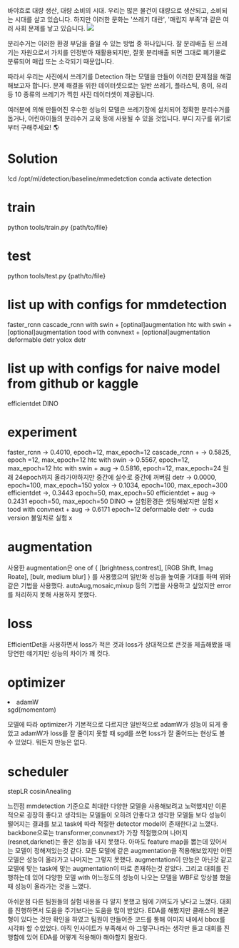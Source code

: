 바야흐로 대량 생산, 대량 소비의 시대. 우리는 많은 물건이 대량으로 생산되고, 소비되는 시대를 살고 있습니다. 하지만 이러한 문화는 '쓰레기 대란', '매립지 부족'과 같은 여러 사회 문제를 낳고 있습니다.
<img src="https://s3-ap-northeast-2.amazonaws.com/prod-aistages-public/app/Users/00000274/files/7645ad37-9853-4a85-b0a8-f0f151ef05be..png"/>

분리수거는 이러한 환경 부담을 줄일 수 있는 방법 중 하나입니다. 잘 분리배출 된 쓰레기는 자원으로서 가치를 인정받아 재활용되지만, 잘못 분리배출 되면 그대로 폐기물로 분류되어 매립 또는 소각되기 때문입니다.

따라서 우리는 사진에서 쓰레기를 Detection 하는 모델을 만들어 이러한 문제점을 해결해보고자 합니다. 문제 해결을 위한 데이터셋으로는 일반 쓰레기, 플라스틱, 종이, 유리 등 10 종류의 쓰레기가 찍힌 사진 데이터셋이 제공됩니다.

여러분에 의해 만들어진 우수한 성능의 모델은 쓰레기장에 설치되어 정확한 분리수거를 돕거나, 어린아이들의 분리수거 교육 등에 사용될 수 있을 것입니다. 부디 지구를 위기로부터 구해주세요! 🌎


# Solution

!cd /opt/ml/detection/baseline/mmedetction
conda activate detection

# train

python tools/train.py {path/to/file}

# test

python tools/test.py {path/to/file}


# list up with configs for mmdetection

faster_rcnn
cascade_rcnn with swin + [optinal]augmentation
htc with swin + [optional]augmentation
tood with convnext + [optional]augmentation
deformable detr
yolox
detr

# list up with configs for naive model from github or kaggle
efficientdet
DINO


# experiment
faster_rcnn -> 0.4010, epoch=12, max_epoch=12
cascade_rcnn + -> 0.5825, epoch =12, max_epoch=12
htc with swin -> 0.5567, epoch=12, max_epoch=12
htc with swin + aug -> 0.5816, epoch=12, max_epoch=24 원래 24epoch까지 올라가야하지만 중간에 실수로 중간에 꺼버림
detr -> 0.0000, epoch=100, max_epoch=150
yolox -> 0.1034, epoch=100, max_epoch=300
efficientdet ->, 0.3443 epoch=50, max_epoch=50
efficientdet + aug -> 0.2431 epoch=50, max_epoch=50
DINO -> 실험환경은 셋팅해놨지만 실험 x
tood with convnext + aug -> 0.6171 epoch=12
deformable detr -> cuda version 불일치로 실험 x

# augmentation
사용한 augmentation은 one of {
[brightness,contrest],
[RGB Shift, Imag Roate],
[bulr, medium blur]
}
를 사용했으며 일반화 성능을 높여줄 기대를 하며 위와 같은 기법을 사용했다.
autoAug,mosaic,mixup 등의 기법을 사용하고 싶었지만 error를 처리하지 못해 사용하지 못했다.

# loss
EfficientDet을 사용하면서 loss가 적은 것과 loss가 상대적으로 큰것을 제출해봤을 때 당연한 얘기지만 성능의 차이가 꽤 컷다.

# optimizer
<li>adamW</li>
sgd(momentom)

모델에 따라 optimizer가 기본적으로 다르지만 일반적으로 adamW가 성능이 되게 좋았고 adamW가 loss를 잘 줄이지 못할 때 sgd를 쓰면 loss가 잘 줄어드는 현상도 볼 수 있었다.
뭐든지 만능은 없다.
# scheduler
stepLR
cosinAnealing


느낀점 
mmdetection 기준으로 최대한 다양한 모델을 사용해보려고 노력했지만 이론적으로 굉장히 좋다고 생각되는 모델들이 오히려 안좋다고 생각한 모델들 보다 성능이 떨어지는 결과를 보고
task에 따라 적절한 detector model이 존재한다고 느꼈다.
backbone으로는 transformer,convnext가 가장 적절했으며 나머지(resnet,darknet)는 좋은 성능을 내지 못했다.
아마도 feature map을 뽑는데 있어서는 모델이 정해져있는것 같다.
모든 모델에 같은 augmentation을 적용해보았지만 어떤 모델은 성능이 올라가고 나머지는 그렇지 못했다.
augmentation이 만능은 아닌것 같고 모델에 맞는 task에 맞는 augmentation이 따로 존재하는것 같았다.
그리고 대회를 진행하는데 있어 다양한 모델 with 어느정도의 성능이 나오는 모델을 WBF로 앙상블 했을 때 성능이 올라가는 것을 느꼈다.


아쉬운점
다른 팀원들의 실험 내용을 다 알지 못했고 팀에 기여도가 낮다고 느꼈다.
대회를 진행하면서 도움을 주기보다는 도움을 많이 받았다.
EDA를 해봤지만 클래스의 불균형이 있다는 것만 확인을 하였고 팀원이 만들어준 코드를 통해 이미지 내에서 bbox를 시각화 할 수있었다.
아직 인사이트가 부족해서 아 그렇구나라는 생각만 들고 대회를 진행함에 있어 EDA를 어떻게 적용해야 해야할지 몰랐다.
